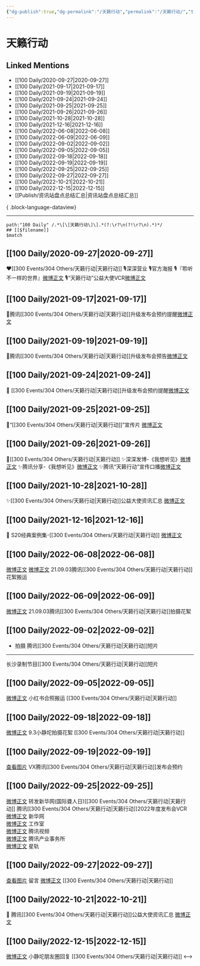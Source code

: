 ```yaml
---
{"dg-publish":true,"dg-permalink":"/天籁行动","permalink":"/天籁行动/","title":"天籁行动","tags":[null],"created":"2022-11-14T16:35:10.000+08:00","updated":"2023-04-10T17:02:43.000+08:00"}
---
```


# 天籁行动

## Linked Mentions
- [[100 Daily/2020-09-27\|2020-09-27]]
- [[100 Daily/2021-09-17\|2021-09-17]]
- [[100 Daily/2021-09-19\|2021-09-19]]
- [[100 Daily/2021-09-24\|2021-09-24]]
- [[100 Daily/2021-09-25\|2021-09-25]]
- [[100 Daily/2021-09-26\|2021-09-26]]
- [[100 Daily/2021-10-28\|2021-10-28]]
- [[100 Daily/2021-12-16\|2021-12-16]]
- [[100 Daily/2022-06-08\|2022-06-08]]
- [[100 Daily/2022-06-09\|2022-06-09]]
- [[100 Daily/2022-09-02\|2022-09-02]]
- [[100 Daily/2022-09-05\|2022-09-05]]
- [[100 Daily/2022-09-18\|2022-09-18]]
- [[100 Daily/2022-09-19\|2022-09-19]]
- [[100 Daily/2022-09-25\|2022-09-25]]
- [[100 Daily/2022-09-27\|2022-09-27]]
- [[100 Daily/2022-10-21\|2022-10-21]]
- [[100 Daily/2022-12-15\|2022-12-15]]
- [[Publish/资讯站盘点总结汇总\|资讯站盘点总结汇总]]

{ .block-language-dataview}

---

```expander
path:"100 Daily" /.*\[\[天籁行动\]\].*(?:\r?\n(?!\r?\n).*)*/
## [[$filename]]
$match
```
## [[100 Daily/2020-09-27\|2020-09-27]]
❤️[[300 Events/304 Others/天籁行动\|天籁行动]]
🎙️深深营业[](https://m.weibo.cn/1736988591/4553829963802290)
🎙️官方海报[](https://m.weibo.cn/6466290670/4553711966488768)
🎙️『聆听不一样的世界』[微博正文](https://m.weibo.cn/6466290670/4553782124088374)
🎙️“天籁行动”公益大使VCR[微博正文](https://m.weibo.cn/6466290670/4553786292444200)
## [[100 Daily/2021-09-17\|2021-09-17]]
🌟腾讯[[300 Events/304 Others/天籁行动\|天籁行动]]升级发布会预约提醒[微博正文](https://m.weibo.cn/6466290670/4682523453424202)

## [[100 Daily/2021-09-19\|2021-09-19]]
💫腾讯[[300 Events/304 Others/天籁行动\|天籁行动]]升级发布会预告[微博正文](https://m.weibo.cn/6466290670/4683146178333713)
## [[100 Daily/2021-09-24\|2021-09-24]]
🌟 [[300 Events/304 Others/天籁行动\|天籁行动]]升级发布会预约提醒[微博正文](https://m.weibo.cn/6466290670/4684964014852800)
## [[100 Daily/2021-09-25\|2021-09-25]]
🌟“[[300 Events/304 Others/天籁行动\|天籁行动]]”宣传片 [微博正文](https://m.weibo.cn/6466290670/4685265572989924)
## [[100 Daily/2021-09-26\|2021-09-26]]
🌟[[300 Events/304 Others/天籁行动\|天籁行动]]
✨深深发博-《我想听见》[微博正文](https://m.weibo.cn/6466290670/4685668111877084)
✨腾讯分享-《我想听见》[微博正文](https://m.weibo.cn/6466290670/4685641692742607)
✨腾讯“天籁行动”宣传口播[微博正文](https://m.weibo.cn/6466290670/4685713478256781)
## [[100 Daily/2021-10-28\|2021-10-28]]
✨[[300 Events/304 Others/天籁行动\|天籁行动]]公益大使资讯汇总 [微博正文](https://m.weibo.cn/6466290670/4697273340789305)

## [[100 Daily/2021-12-16\|2021-12-16]]
💫 S20经典案例集-[[300 Events/304 Others/天籁行动\|天籁行动]] [微博正文](https://m.weibo.cn/6466290670/4715055684256337)
## [[100 Daily/2022-06-08\|2022-06-08]]
[微博正文](https://m.weibo.cn/6083110602/4778167120432429) [微博正文](https://m.weibo.cn/7495641082/4778171382107045) 21.09.03腾讯[[300 Events/304 Others/天籁行动\|天籁行动]]花絮搬运

## [[100 Daily/2022-06-09\|2022-06-09]]
[微博正文](https://m.weibo.cn/6291511311/4778402281949890) 21.09.03腾讯[[300 Events/304 Others/天籁行动\|天籁行动]]拍摄花絮
## [[100 Daily/2022-09-02\|2022-09-02]]
  - 拍摄 腾讯[[300 Events/304 Others/天籁行动\|天籁行动]]短片
---
长沙录制节目[[300 Events/304 Others/天籁行动\|天籁行动]]短片
## [[100 Daily/2022-09-05\|2022-09-05]]
[微博正文](https://m.weibo.cn/7495641082/4810128383804211) 小红书合照搬运 [[300 Events/304 Others/天籁行动\|天籁行动]]

## [[100 Daily/2022-09-18\|2022-09-18]]
[微博正文](https://weibo.com/detail/4815008330421067) 9.3小静坨拍摄花絮 [[300 Events/304 Others/天籁行动\|天籁行动]]
## [[100 Daily/2022-09-19\|2022-09-19]]
[查看图片](https://wx1.sinaimg.cn/large/0088n2Pggy1h6cc2xsl1lj30u01c4k1d.jpg) VX腾讯[[300 Events/304 Others/天籁行动\|天籁行动]]发布会预约
## [[100 Daily/2022-09-25\|2022-09-25]]
[微博正文](http://weibo.com/1736988591/M7pk0uz5o) 转发新华网(国际聋人日)[[300 Events/304 Others/天籁行动\|天籁行动]]
腾讯[[300 Events/304 Others/天籁行动\|天籁行动]]2022年度发布会VCR  
[微博正文](http://weibo.com/2810373291/M7p2S8GlF) 新华网  
[微博正文](http://weibo.com/7478855230/M7pobkC1J) 工作室  
[微博正文](https://m.weibo.cn/2591595652/4817656392191423) 腾讯视频  
[微博正文](https://m.weibo.cn/7324760714/4817723110459277) 腾讯产业事务所  
[微博正文](http://weibo.com/6466290670/M7oixCEaA) 星轨
## [[100 Daily/2022-09-27\|2022-09-27]]
[查看图片](https://wx2.sinaimg.cn/large/0088n2Pggy1h6lkmaal7dj30u01ncgnh.jpg) 留言 [微博正文](http://weibo.com/1736988591/M7pk0uz5o) [[300 Events/304 Others/天籁行动\|天籁行动]]
## [[100 Daily/2022-10-21\|2022-10-21]]
💫 腾讯[[300 Events/304 Others/天籁行动\|天籁行动]]公益大使资讯汇总 [微博正文](https://m.weibo.cn/6466290670/4827067046957634)
## [[100 Daily/2022-12-15\|2022-12-15]]
[微博正文](https://m.weibo.cn/7633856974/4847057431429976) 小静坨朋友圈回复 [[300 Events/304 Others/天籁行动\|天籁行动]]
<-->
